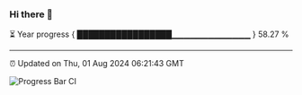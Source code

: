 ### Hi there 👋

⏳ Year progress { █████████████████▁▁▁▁▁▁▁▁▁▁▁▁▁ } 58.27 %

---

⏰ Updated on Thu, 01 Aug 2024 06:21:43 GMT

![Progress Bar CI](https://github.com/liununu/liununu/workflows/Progress%20Bar%20CI/badge.svg)

